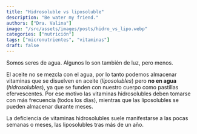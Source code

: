 ```yaml
---
title: "Hidrosoluble vs liposoluble"
description: "Be water my friend."
authors: ["Dra. Valina"]
image: "/src/assets/images/posts/hidro_vs_lipo.webp"
categories: ["nutrición"]
tags: ["micronutrientes", "vitaminas"]
draft: false
---
```


Somos seres de agua. Algunos lo son también de luz, pero menos.

El aceite no se mezcla con el agua, por lo tanto podemos almacenar vitaminas que se disuelven en aceite (*liposolubles*) pero **no en agua** (*hidrosolubles*), ya que se funden con nuestro cuerpo como pastillas efervescentes. Por ese motivo las vitaminas hidrosolubles deben tomarse con más frecuencia (todos los días), mientras que las liposolubles se pueden almacenar durante meses.

La deficiencia de vitaminas hidrosolubles suele manifestarse a las pocas semanas o meses, las liposolubles tras más de un año.

